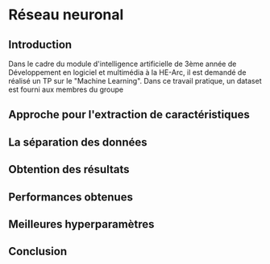# Réseau neuronal

## Introduction

Dans le cadre du module d'intelligence artificielle de 3ème année de Développement en logiciel et multimédia à la HE-Arc, il est demandé de réalisé un TP sur le "Machine Learning". Dans ce travail pratique, un dataset est fourni aux membres du groupe

## Approche pour l'extraction de caractéristiques

## La séparation des données

## Obtention des résultats

## Performances obtenues

## Meilleures hyperparamètres

## Conclusion
